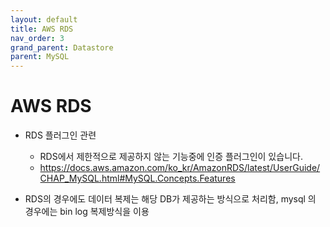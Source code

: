 ```yaml
---
layout: default
title: AWS RDS
nav_order: 3
grand_parent: Datastore
parent: MySQL
---
```


# AWS RDS
 * RDS 플러그인 관련
   * RDS에서 제한적으로 제공하지 않는 기능중에 인증 플러그인이 있습니다.
   * https://docs.aws.amazon.com/ko_kr/AmazonRDS/latest/UserGuide/CHAP_MySQL.html#MySQL.Concepts.Features

 * RDS의 경우에도 데이터 복제는 해당 DB가 제공하는 방식으로 처리함, mysql 의 경우에는  bin log 복제방식을 이용